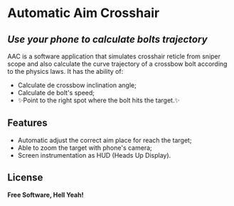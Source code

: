 # Automatic Aim Crosshair
## _Use your phone to calculate bolts trajectory_

AAC is a software application that simulates crosshair reticle from sniper scope and also calculate the curve trajectory of a crossbow bolt according to the physics laws. It has the ability of:

- Calculate de crossbow inclination angle;
- Calculate de bolt's speed;
- ✨Point to the right spot where the bolt hits the target.✨

## Features

- Automatic adjust the correct aim place for reach the target;
- Able to zoom the target with phone's camera;
- Screen instrumentation as HUD (Heads Up Display).

## License

**Free Software, Hell Yeah!**